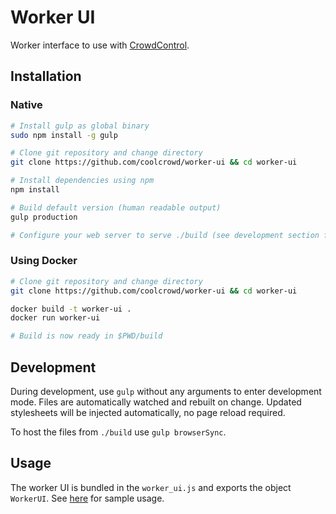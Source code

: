 # Worker UI
Worker interface to use with [CrowdControl](https://github.com/coolcrowd/object-service).

## Installation

### Native

```bash
# Install gulp as global binary
sudo npm install -g gulp

# Clone git repository and change directory
git clone https://github.com/coolcrowd/worker-ui && cd worker-ui

# Install dependencies using npm
npm install

# Build default version (human readable output)
gulp production

# Configure your web server to serve ./build (see development section for alternative)
```

### Using Docker

```bash
# Clone git repository and change directory
git clone https://github.com/coolcrowd/worker-ui && cd worker-ui

docker build -t worker-ui .
docker run worker-ui

# Build is now ready in $PWD/build
```

## Development

During development, use `gulp` without any arguments to enter development mode.
Files are automatically watched and rebuilt on change.
Updated stylesheets will be injected automatically, no page reload required.

To host the files from `./build` use `gulp browserSync`.

## Usage

The worker UI is bundled in the `worker_ui.js` and exports the object `WorkerUI`.
See [here](src/sample.html) for sample usage.
